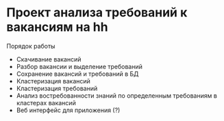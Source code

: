 # Проект анализа требований к вакансиям на hh

Порядок работы
* Скачивание вакансий
* Разбор вакансии и выделение требований
* Сохранение вакансий и требований в БД
* Кластеризация вакансий
* Кластеризация требований
* Анализ востребованности знаний по определенным требованиям в кластерах вакансий
* Веб интерфейс для приложения (?)